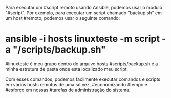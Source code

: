 Para executar um #script remoto usando Ansible, podemos usar o módulo "#script". Por exemplo, para executar um script chamado "backup.sh" em um host #remoto, podemos usar o seguinte comando:

# ansible -i hosts linuxteste -m script -a "/scripts/backup.sh"

#linuxteste é meu grupo dentro do arquivo hosts
#scripts/backup.sh é a minha estrutura de pasta onde esta localizado meu script.

Com esses comandos, podemos facilmente executar comandos e scripts em vários hosts remotos de uma só vez, #economizando #tempo e #esforço em nossas #tarefas de administração do sistema.
